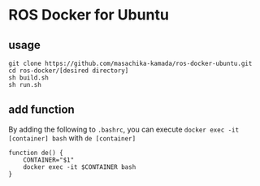 # ROS Docker for Ubuntu

## usage

```
git clone https://github.com/masachika-kamada/ros-docker-ubuntu.git
cd ros-docker/[desired directory]
sh build.sh
sh run.sh
```

## add function

By adding the following to `.bashrc`, you can execute `docker exec -it [container] bash` with `de [container]`

```bash:.bashrc
function de() {
    CONTAINER="$1"
    docker exec -it $CONTAINER bash
}
```
